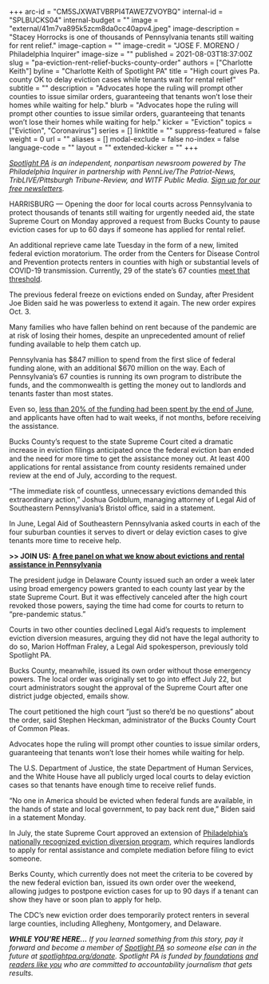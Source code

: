 +++
arc-id = "CM5SJXWATVBRPI4TAWE7ZVOYBQ"
internal-id = "SPLBUCKS04"
internal-budget = ""
image = "external/41m7va895k5zcm8da0cc40apv4.jpeg"
image-description = "Stacey Horrocks is one of thousands of Pennsylvania tenants still waiting for rent relief."
image-caption = ""
image-credit = "JOSE F. MORENO / Philadelphia Inquirer"
image-size = ""
published = 2021-08-03T18:37:00Z
slug = "pa-eviction-rent-relief-bucks-county-order"
authors = ["Charlotte Keith"]
byline = "Charlotte Keith of Spotlight PA"
title = "High court gives Pa. county OK to delay eviction cases while tenants wait for rental relief"
subtitle = ""
description = "Advocates hope the ruling will prompt other counties to issue similar orders, guaranteeing that tenants won’t lose their homes while waiting for help."
blurb = "Advocates hope the ruling will prompt other counties to issue similar orders, guaranteeing that tenants won’t lose their homes while waiting for help."
kicker = "Eviction"
topics = ["Eviction", "Coronavirus"]
series = []
linktitle = ""
suppress-featured = false
weight = 0
url = ""
aliases = []
modal-exclude = false
no-index = false
language-code = ""
layout = ""
extended-kicker = ""
+++

<a href="https://www.spotlightpa.org/"><i>Spotlight PA</i></a><i> is an independent, nonpartisan newsroom powered by The Philadelphia Inquirer in partnership with PennLive/The Patriot-News, TribLIVE/Pittsburgh Tribune-Review, and WITF Public Media. </i><a href="https://www.spotlightpa.org/newsletters"><i>Sign up for our free newsletters</i></a><i>.</i>

HARRISBURG — Opening the door for local courts across Pennsylvania to protect thousands of tenants still waiting for urgently needed aid, the state Supreme Court on Monday approved a request from Bucks County to pause eviction cases for up to 60 days if someone has applied for rental relief.

An additional reprieve came late Tuesday in the form of a new, limited federal eviction moratorium. The order from the Centers for Disease Control and Prevention protects renters in counties with high or substantial levels of COVID-19 transmission. Currently, 29 of the state’s 67 counties <a href="https://web.archive.org/20210101002733/https://covid.cdc.gov/covid-data-tracker/#county-view" target="_blank">meet that threshold</a>. 

The previous federal freeze on evictions ended on Sunday, after President Joe Biden said he was powerless to extend it again. The new order expires Oct. 3. 

<script src="https://www.spotlightpa.org/embed.js" async></script><div data-spl-embed-version="1" data-spl-src="https://www.spotlightpa.org/embeds/newsletter/"></div>

Many families who have fallen behind on rent because of the pandemic are at risk of losing their homes, despite an unprecedented amount of relief funding available to help them catch up.

Pennsylvania has $847 million to spend from the first slice of federal funding alone, with an additional $670 million on the way. Each of Pennsylvania’s 67 counties is running its own program to distribute the funds, and the commonwealth is getting the money out to landlords and tenants faster than most states.

Even so, <a href="https://www.spotlightpa.org/news/2021/07/eviction-ban-expires-pa-rental-assistance-delayed/">less than 20% of the funding had been spent by the end of June</a>, and applicants have often had to wait weeks, if not months, before receiving the assistance.

Bucks County’s request to the state Supreme Court cited a dramatic increase in eviction filings anticipated once the federal eviction ban ended and the need for more time to get the assistance money out. At least 400 applications for rental assistance from county residents remained under review at the end of July, according to the request.

“The immediate risk of countless, unnecessary evictions demanded this extraordinary action,” Joshua Goldblum, managing attorney of Legal Aid of Southeastern Pennsylvania’s Bristol office, said in a statement.

In June, Legal Aid of Southeastern Pennsylvania asked courts in each of the four suburban counties it serves to divert or delay eviction cases to give tenants more time to receive help.

<b>&gt;&gt; JOIN US: </b><a href="https://www.spotlightpa.org/news/2021/07/pennsylvania-rental-assistance-questions-answers-live-event/" target="_blank"><b>A free panel on what we know about evictions and rental assistance in Pennsylvania</b></a>

The president judge in Delaware County issued such an order a week later using broad emergency powers granted to each county last year by the state Supreme Court. But it was effectively canceled after the high court revoked those powers, saying the time had come for courts to return to “pre-pandemic status.”

Courts in two other counties declined Legal Aid’s requests to implement eviction diversion measures, arguing they did not have the legal authority to do so, Marion Hoffman Fraley, a Legal Aid spokesperson, previously told Spotlight PA.

Bucks County, meanwhile, issued its own order without those emergency powers. The local order was originally set to go into effect July 22, but court administrators sought the approval of the Supreme Court after one district judge objected, emails show.

The court petitioned the high court “just so there’d be no questions” about the order, said Stephen Heckman, administrator of the Bucks County Court of Common Pleas.

Advocates hope the ruling will prompt other counties to issue similar orders, guaranteeing that tenants won’t lose their homes while waiting for help. 

The U.S. Department of Justice, the state Department of Human Services, and the White House have all publicly urged local courts to delay eviction cases so that tenants have enough time to receive relief funds.

<script src="https://www.spotlightpa.org/embed.js" async></script><div data-spl-embed-version="1" data-spl-src="https://www.spotlightpa.org/embeds/donate/?teaser_text=If%20you%20learned%20something%20from%20this%20report%2C%20pay%20it%20forward%20and%20become%20a%20member%20of%20Spotlight%20PA%20so%20someone%20else%20can%20in%20the%20future."></div>


“No one in America should be evicted when federal funds are available, in the hands of state and local government, to pay back rent due,” Biden said in a statement Monday.

In July, the state Supreme Court approved an extension of <a href="https://www.inquirer.com/real-estate/housing/rental-assistance-eviction-diversion-philadelphia-court-20210701.html" target="_blank">Philadelphia’s nationally recognized eviction diversion program</a>, which requires landlords to apply for rental assistance and complete mediation before filing to evict someone.

Berks County, which currently does not meet the criteria to be covered by the new federal eviction ban, issued its own order over the weekend, allowing judges to postpone eviction cases for up to 90 days if a tenant can show they have or soon plan to apply for help.

The CDC’s new eviction order does temporarily protect renters in several large counties, including Allegheny, Montgomery, and Delaware.

<i><b>WHILE YOU’RE HERE...</b></i><i> If you learned something from this story, pay it forward and become a member of </i><a href="https://www.spotlightpa.org/"><i>Spotlight PA</i></a><i> so someone else can in the future at </i><a href="https://www.spotlightpa.org/donate"><i>spotlightpa.org/donate</i></a><i>. Spotlight PA is funded by</i><a href="https://www.spotlightpa.org/support"><i> foundations</i></a><i> </i><a href="https://www.spotlightpa.org/support"><i>and readers like you</i></a><i> who are committed to accountability journalism that gets results.</i>
